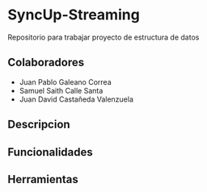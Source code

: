 # SyncUp-Streaming
Repositorio para trabajar proyecto de estructura de datos
## Colaboradores
- Juan Pablo Galeano Correa
- Samuel Saith Calle Santa
- Juan David Castañeda Valenzuela
## Descripcion
## Funcionalidades
## Herramientas
